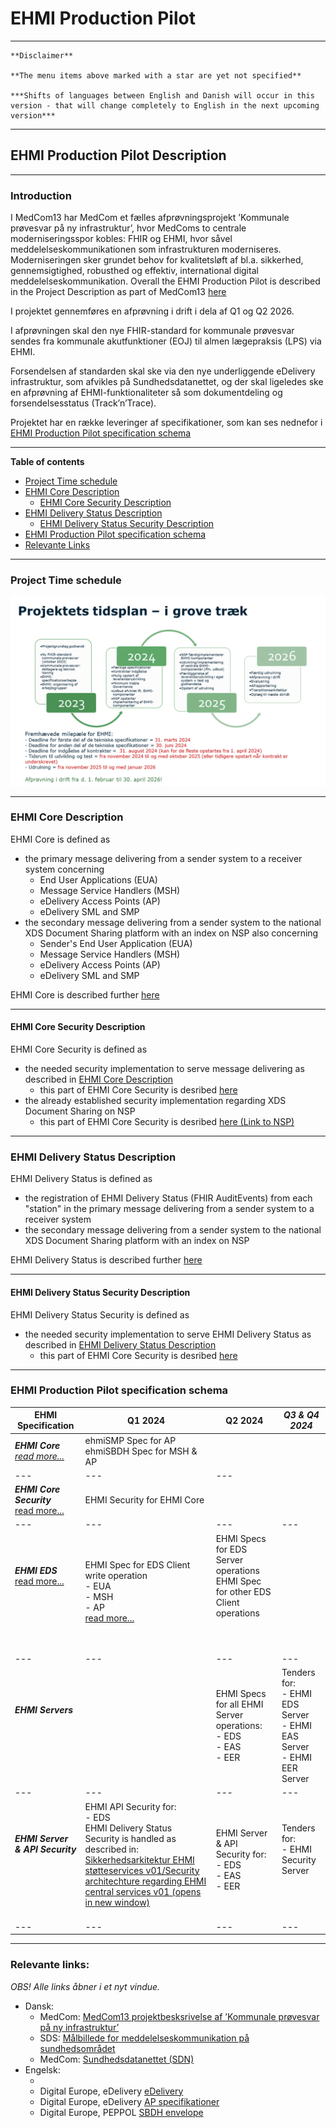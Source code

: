 # EHMI Production Pilot

***

    **Disclaimer** 
    
    **The menu items above marked with a star are yet not specified**

    ***Shifts of languages between English and Danish will occur in this version - that will change completely to English in the next upcoming version***
    
***

## EHMI Production Pilot Description


***

### Introduction

I MedCom13 har MedCom et fælles afprøvningsprojekt ’Kommunale prøvesvar på ny infrastruktur’, hvor MedComs to centrale moderniseringsspor kobles: FHIR og EHMI, hvor såvel meddelelseskommunikationen som infrastrukturen moderniseres. Moderniseringen sker grundet behov for kvalitetsløft af bl.a. sikkerhed, gennemsigtighed, robusthed og effektiv, international digital meddelelseskommunikation. Overall the EHMI Production Pilot is described in the Project Description as part of MedCom13 <a href="https://medcom.dk/projekter/kommunale-proevesvar-paa-ny-infrastruktur/" target="_blank">here</a>

I projektet gennemføres en afprøvning i drift i dela af Q1 og Q2 2026.

I afprøvningen skal den nye FHIR-standard for kommunale prøvesvar sendes fra kommunale akutfunktioner (EOJ) til almen lægepraksis (LPS) via EHMI.

Forsendelsen af standarden skal ske via den nye underliggende eDelivery infrastruktur, som afvikles på Sundhedsdatanettet, og der skal ligeledes ske en afprøvning af EHMI-funktionaliteter så som dokumentdeling og forsendelsesstatus (Track’n’Trace).

Projektet har en række leveringer af specifikationer, som kan ses nednefor i [EHMI Production Pilot specification schema](#ehmi-production-pilot-specification-schema)

***


**Table of contents**

- [Project Time schedule](#project-time-schedule)
- [EHMI Core Description](#ehmi-core-description)
    - [EHMI Core Security Description](#ehmi-core-security-description)
- [EHMI Delivery Status Description](#ehmi-delivery-status-description)
    - [EHMI Delivery Status Security Description](#ehmi-delivery-status-security-description)
- [EHMI Production Pilot specification schema](#ehmi-production-pilot-specification-schema)
- [Relevante Links](#relevante-links)

***


### Project Time schedule

![Revideret tidsplan](../../images/EHMI_revideret_tidsplan_1200x720.png)

***


### EHMI Core Description

EHMI Core is defined as 
- the primary message delivering from a sender system to a receiver system concerning 
    - End User Applications (EUA)
    - Message Service Handlers (MSH)
    - eDelivery Access Points (AP)
    - eDelivery SML and SMP
- the secondary message delivering from a sender system to the national XDS Document Sharing platform with an index on NSP also concerning 
    - Sender's End User Application (EUA)
    - Message Service Handlers (MSH)
    - eDelivery Access Points (AP)
    - eDelivery SML and SMP

EHMI Core is described further [here](../ecore/index.md)

***


#### EHMI Core Security Description

EHMI Core Security is defined as
- the needed security implementation to serve message delivering as described in [EHMI Core Description](#ehmi-core-description)
    - this part of EHMI Core Security is desribed [here](../security/security-specification-of-ehmi-core.md)
- the already established security implementation regarding XDS Document Sharing on NSP
    - this part of EHMI Core Security is desribed [here (Link to NSP)]()
    
***


### EHMI Delivery Status Description
    
EHMI Delivery Status is defined as 
- the registration of EHMI Delivery Status (FHIR AuditEvents) from each "station" in the primary message delivering from a sender system to a receiver system 
- the secondary message delivering from a sender system to the national XDS Document Sharing platform with an index on NSP

EHMI Delivery Status is described further [here](../eds/index.md)

***


#### EHMI Delivery Status Security Description

EHMI Delivery Status Security is defined as
- the needed security implementation to serve EHMI Delivery Status as described in [EHMI Delivery Status Description](#ehmi-delivery-status-description)
    - this part of EHMI Core Security is desribed [here](../security/security-specification-of-ehmi-eds.md)
    
***


### EHMI Production Pilot specification schema

| **EHMI Specification**           | **Q1 2024** | **Q2 2024** |<i>**Q3 & Q4 2024** |
|---                               |---          |---          |---          |
|<i>**EHMI Core** <br/> [read more...](../ecore/index.md) <br/>      | ehmiSMP Spec for AP <br/> ehmiSBDH Spec for MSH & AP <br/> | | |
|---                               |---          |---          |
|<i>**EHMI Core Security**</i> <br/> [read more...](../security/security-specification-of-ehmi-core.md) | EHMI Security for EHMI Core <br/> | | |
|---                               |---          |---          |---          |
|<i>**EHMI EDS**</i> <br/> [read more...](../eds/index.md) <br/> <br/> <br/> <br/> | EHMI Spec for EDS Client write operation <br/> - EUA <br/> - MSH <br/> - AP <br/> [read more...](../security/security-specification-of-ehmi-eds.md)| EHMI Specs for EDS Server operations <br/> EHMI Spec for other EDS Client operations <br/> <br/> <br/> <br/> | |
|---                               |---          |---          |---          |
|<i>**EHMI Servers**</i> <br/> <br/> <br/> <br/> | | EHMI Specs for all EHMI Server operations: <br/> - EDS <br/> - EAS <br/> - EER|Tenders for: <br/> - EHMI EDS Server <br/> - EHMI EAS Server <br/> - EHMI EER Server |
|---                               |---          |---          |---          |
|<i>**EHMI Server & API Security**</i> <br/> <br/> <br/> <br/> | EHMI API Security for: <br/> - EDS <br/> EHMI Delivery Status Security is handled as described in: <br/> <a href="../security/media/Sikkerhedsarkitektur EHMI støtteservices v01.pdf" target="_blank">Sikkerhedsarkitektur EHMI støtteservices v01/Security architechture regarding EHMI central services v01 (opens in new window)</a> <br/> <br/> | EHMI Server & API Security for: <br/> - EDS <br/> - EAS <br/> - EER|Tenders for: <br/> - EHMI Security Server <br/> <br/> <br/> |
|---                               |---          |---          |---          |

***


### Relevante links:


<bold><i>OBS! Alle links åbner i et nyt vindue.</i></bold>

- Dansk:
    - MedCom: <a href="https://medcom.dk/projekter/kommunale-proevesvar-paa-ny-infrastruktur/" target="_blank">MedCom13 projektbesksrivelse af ’Kommunale prøvesvar på ny infrastruktur’</a>
    - SDS: <a href="https://sundhedsdatastyrelsen.dk/-/media/sds/filer/rammer-og-retningslinjer/referenceaktitektur-og-it-standarder/referencearkitektur/maalbillede-for-meddelelseskommunikation.pdf" target="_blank">Målbillede for meddelelseskommunikation på sundhedsområdet</a>
    - MedCom: <a href="https://medcom.dk/systemforvaltning/sundhedsdatanettet-sdn/" target="_blank">Sundhedsdatanettet (SDN)</a>
- Engelsk:
    - <a href="" target="_blank"></a>
    - Digital Europe, eDelivery <a href="https://ec.europa.eu/digital-building-blocks/wikis/display/DIGITAL/eDelivery" target="_blank">eDelivery</a>
    - Digital Europe, eDelivery <a href="https://ec.europa.eu/digital-building-blocks/wikis/display/DIGITAL/Access+Point+specifications" target="_blank">AP specifikationer</a>
    - Digital Europe, PEPPOL <a href="https://docs.peppol.eu/edelivery/envelope/Peppol-EDN-Business-Message-Envelope-2.0.1-2023-08-17.pdf" target="_blank">SBDH envelope</a>
